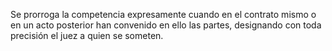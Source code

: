 Se prorroga la competencia expresamente cuando en el contrato mismo o en un acto posterior han convenido en ello las partes, designando con toda precisión el juez a quien se someten.